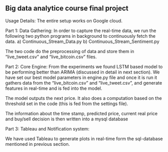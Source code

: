## Big data analytice course final project ##

Usage Details: The entire setup works on Google cloud.

Part 1: Data Gathering: 
In order to capture the real-time data, we run the following two python programs in background to continuously fetch the data. 
a) Continuous_Stream_Data.py 
b) Continuous_Stream_Sentiment.py

The two code do the preprocessing of data and store them in “live_tweet.csv” and “live_bitcoin.csv” files.

Part 2: Core Engine:
From the experiments we found LSTM based model to be performing better than ARIMA (discussed in detail in next section). We have set our best model parameters in engine.py file and once it is run it gathers data from the “live_bitcoin.csv” and “live_tweet.csv”, and generate features in real-time and is fed into the model.

The model outputs the next price. It also does a computation based on the threshold set in the code (this is fed from the settings file). 

The information about the time stamp, predicted price, current real price and buy/sell decision is then written into a mysql database


Part 3: Tableau and Notification system:

We have used Tableau to generate plots in real-time form the sql-database mentioned in previous section. 
